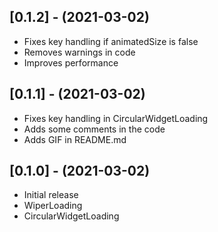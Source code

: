 ## [0.1.2] - (2021-03-02)

- Fixes key handling if animatedSize is false
- Removes warnings in code
- Improves performance

## [0.1.1] - (2021-03-02)

- Fixes key handling in CircularWidgetLoading
- Adds some comments in the code
- Adds GIF in README.md

## [0.1.0] - (2021-03-02)

- Initial release
- WiperLoading
- CircularWidgetLoading
